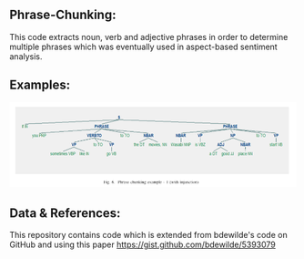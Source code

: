 ## Phrase-Chunking:
 This code extracts noun, verb and adjective phrases in order to determine multiple phrases which was eventually used in aspect-based sentiment analysis.
 
## Examples:

![](phrasechunkingexample1.png)
 
## Data & References:
 This repository contains code which is extended from bdewilde's code on GitHub and using this paper
https://gist.github.com/bdewilde/5393079
